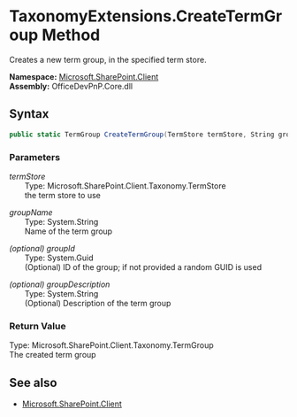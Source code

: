 # TaxonomyExtensions.CreateTermGroup Method  
Creates a new term group, in the specified term store.  

**Namespace:** [Microsoft.SharePoint.Client](Microsoft.SharePoint.Client.md)  
**Assembly:** OfficeDevPnP.Core.dll  
## Syntax
```C#
public static TermGroup CreateTermGroup(TermStore termStore, String groupName, Guid groupId, String groupDescription)
```
### Parameters
*termStore*  
&emsp;&emsp;Type: Microsoft.SharePoint.Client.Taxonomy.TermStore  
&emsp;&emsp;the term store to use  
  
*groupName*  
&emsp;&emsp;Type: System.String  
&emsp;&emsp;Name of the term group  
  
*(optional) groupId*  
&emsp;&emsp;Type: System.Guid  
&emsp;&emsp;(Optional) ID of the group; if not provided a random GUID is used  
  
*(optional) groupDescription*  
&emsp;&emsp;Type: System.String  
&emsp;&emsp;(Optional) Description of the term group  
  
### Return Value
Type: Microsoft.SharePoint.Client.Taxonomy.TermGroup  
The created term group

## See also
- [Microsoft.SharePoint.Client](Microsoft.SharePoint.Client.md)
